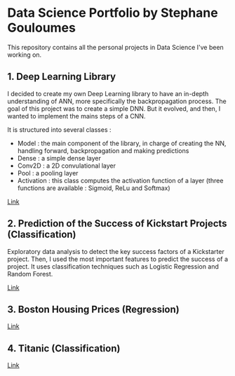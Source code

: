 # Data Science Portfolio by Stephane Gouloumes

This repository contains all the personal projects in Data Science I've been working on.

## 1. Deep Learning Library

I decided to create my own Deep Learning library to have an in-depth understanding of ANN, more specifically the backpropagation process.
The goal of this project was to create a simple DNN. But it evolved, and then, I wanted to implement the mains steps of a CNN.

It is structured into several classes :
* Model : the main component of the library, in charge of creating the NN, handling forward, backpropagation and making predictions
* Dense : a simple dense layer
* Conv2D : a 2D convulational layer
* Pool : a pooling layer
* Activation : this class computes the activation function of a layer (three functions are available : Sigmoid, ReLu and Softmax)

[Link](https://github.com/stephanegouloumes/data-science-portfolio/blob/master/DL_Library/main.py)

## 2. Prediction of the Success of Kickstart Projects (Classification)

Exploratory data analysis to detect the key success factors of a Kickstarter project.
Then, I used the most important features to predict the success of a project. It uses classification techniques such as Logistic Regression and Random Forest.

[Link](https://github.com/stephanegouloumes/data-science-portfolio/blob/master/01_Kickstarter_Projects_Analysis/main.ipynb)

## 3. Boston Housing Prices (Regression)

[Link](https://github.com/stephanegouloumes/data-science-portfolio/blob/master/02_Boston_Housing_Prices/main.ipynb)

## 4. Titanic (Classification)

[Link](https://github.com/stephanegouloumes/data-science-portfolio/blob/master/03_Titanic_Classification/main.ipynb)
